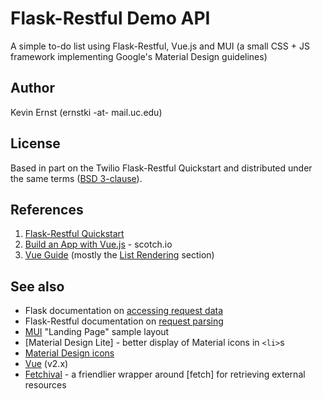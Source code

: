 # Flask-Restful Demo API

A simple to-do list using Flask-Restful, Vue.js and MUI (a small CSS + JS
framework implementing Google's Material Design guidelines)

## Author

Kevin Ernst (ernstki -at- mail.uc.edu)

## License

Based in part on the Twilio Flask-Restful Quickstart and distributed under the
same terms ([BSD 3-clause](LICENSE.txt)).

## References

1. [Flask-Restful Quickstart][frqs]
2. [Build an App with Vue.js][scotchio] - scotch.io
3. [Vue Guide][vueguide] (mostly the [List Rendering][vuelists] section)

## See also

* Flask documentation on [accessing request data][flask]
* Flask-Restful documentation on [request parsing][fr]
* [MUI][] "Landing Page" sample layout
* [Material Design Lite] - better display of Material icons in `<li>`s
* [Material Design icons][mdicons]
* [Vue][] (v2.x)
* [Fetchival][] - a friendlier wrapper around [fetch] for retrieving external
  resources

[flask]: http://flask.pocoo.org/docs/0.12/quickstart/#accessing-request-data
[fr]: https://flask-restful.readthedocs.io/en/0.3.5/reqparse.html
[mui]: https://www.muicss.com/docs/v1/example-layouts/landing-page
[mdl]: https://getmdl.io/started/index.html
[mdicons]: https://material.io/icons
[vue]: https://vuejs.org/
[vueguide]: https://vuejs.org/v2/guide/
[vuelists]: https://vuejs.org/v2/guide/list.html
[fetchival]: https://github.com/typicode/fetchival
[frqs]: https://flask-restful.readthedocs.io/en/latest/quickstart.html
[scotchio]: https://scotch.io/tutorials/build-an-app-with-vue-js-a-lightweight-alternative-to-angularjs
